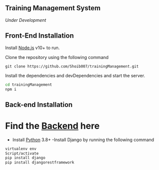 ## Training Management System

*Under Development*

## Front-End Installation

Install [Node.js](https://nodejs.org/) v10+ to run.

Clone the repository using the following command

```
git clone https://github.com/Shoib007/trainingManagement.git
```

Install the dependencies and devDependencies and start the server.

```sh
cd trainingManagement
npm i
```

## Back-end Installation

# Find the [Backend](http://github.com/Shoib007/TrainingManagement_Backend) here


- Install [Python](https://python.org/downloads/) 3.8+
-Install Django by running the following command

```sh
virtualenv env
Script/activate
pip install django
pip install djangorestframework
```

